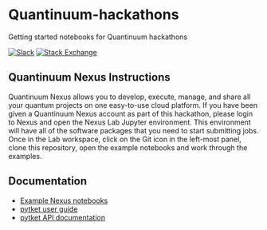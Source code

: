 # Quantinuum-hackathons

Getting started notebooks for Quantinuum hackathons

[![Slack](https://img.shields.io/badge/Slack-4A154B?style=for-the-badge&logo=slack&logoColor=white)](https://tketusers.slack.com/join/shared_invite/zt-18qmsamj9-UqQFVdkRzxnXCcKtcarLRA#)
[![Stack Exchange](https://img.shields.io/badge/StackExchange-%23ffffff.svg?style=for-the-badge&logo=StackExchange)](https://quantumcomputing.stackexchange.com/tags/pytket)

## Quantinuum Nexus Instructions

Quantinuum Nexus allows you to develop, execute, manage, and share all your quantum projects on one easy-to-use cloud platform. If you have been given
a Quantinuum Nexus account as part of this hackathon, please login to Nexus and open the Nexus Lab Jupyter environment. This environment will have all of the software packages that you need to start submitting jobs. Once in the Lab workspace, click on the Git icon in the left-most panel, clone this repository, open the example notebooks and work through the examples.


## Documentation

* [Example Nexus notebooks](https://docs.quantinuum.com/nexus/trainings/notebooks/basics/getting_started.html)
* [pytket user guide](https://docs.quantinuum.com/tket/user-guide/)
* [pytket API documentation](https://docs.quantinuum.com/tket/api-docs/)